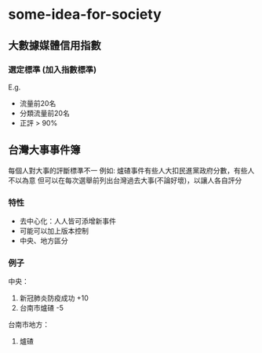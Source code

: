 # some-idea-for-society

## 大數據媒體信用指數
### 選定標準 (加入指數標準)
E.g.
+ 流量前20名
+ 分類流量前20名
+ 正評 > 90%

## 台灣大事事件簿
每個人對大事的評斷標準不一
例如: 爐碴事件有些人大扣民進黨政府分數，有些人不以為意
但可以在每次選舉前列出台灣過去大事(不論好壞)，以讓人各自評分

### 特性
+ 去中心化：人人皆可添增新事件
+ 可能可以加上版本控制
+ 中央、地方區分

### 例子
中央：
1. 新冠肺炎防疫成功 +10
2. 台南市爐碴 -5

台南市地方：
1. 爐碴 


